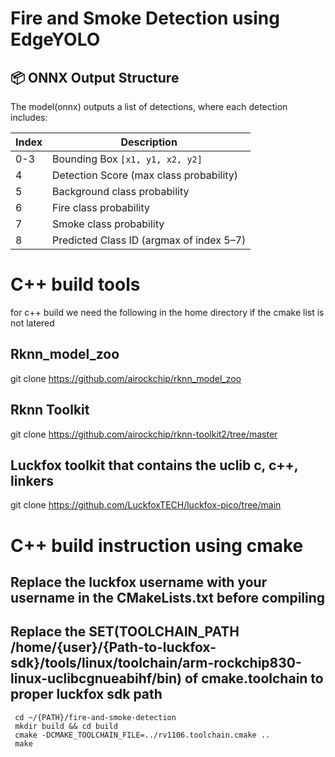 # Fire and Smoke Detection using EdgeYOLO

## 📦 ONNX Output Structure

The model(onnx) outputs a list of detections, where each detection includes:

| Index | Description                              |
| ----- | ---------------------------------------- |
| 0-3   | Bounding Box `[x1, y1, x2, y2]`          |
| 4     | Detection Score (max class probability)  |
| 5     | Background class probability             |
| 6     | Fire class probability                   |
| 7     | Smoke class probability                  |
| 8     | Predicted Class ID (argmax of index 5–7) |

# C++ build tools
 for c++ build we need the following in the home directory if the cmake list is not latered
 ## Rknn_model_zoo 
 git clone https://github.com/airockchip/rknn_model_zoo
 ## Rknn Toolkit
 git clone https://github.com/airockchip/rknn-toolkit2/tree/master
 ## Luckfox toolkit that contains the uclib c, c++, linkers
 git clone https://github.com/LuckfoxTECH/luckfox-pico/tree/main

 # C++ build instruction using cmake
 ## Replace the luckfox username with your username in the CMakeLists.txt before compiling
 ## Replace the SET(TOOLCHAIN_PATH /home/{user}/{Path-to-luckfox-sdk}/tools/linux/toolchain/arm-rockchip830-linux-uclibcgnueabihf/bin) of cmake.toolchain to proper luckfox sdk path
 ```
  cd ~/{PATH}/fire-and-smoke-detection
  mkdir build && cd build
  cmake -DCMAKE_TOOLCHAIN_FILE=../rv1106.toolchain.cmake ..
  make
 ```
 
 
